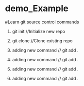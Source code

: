 # demo_Example
#Learn git source control commands

1. git init //Initialize new repo

2. git clone //Clone existing repo


 3. adding new command // git add .
 3. adding new command // git add .
 3. adding new command // git add .
 3. adding new command // git add .

